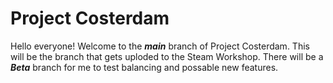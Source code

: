 # Project Costerdam 

Hello everyone! Welcome to the ***main*** branch of Project Costerdam.
This will be the branch that gets uploded to the Steam Workshop.
There will be a ***Beta*** branch for me to test balancing and possable new features.

